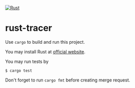 [![Rust](https://github.com/Gleefre/rust-tracer/actions/workflows/rust.yml/badge.svg)](https://github.com/Gleefre/rust-tracer/actions/workflows/rust.yml)
# rust-tracer

Use `cargo` to build and run this project. 

You may install Rust at [official website](https://www.rust-lang.org/tools/install).

You may run tests by

    $ cargo test

Don't forget to run `cargo fmt` before creating merge request.
